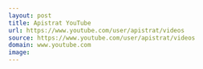 ```yaml
---
layout: post
title: Apistrat YouTube
url: https://www.youtube.com/user/apistrat/videos
source: https://www.youtube.com/user/apistrat/videos
domain: www.youtube.com
image: 
---
```


